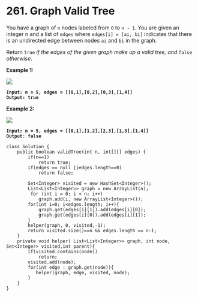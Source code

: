 # 261. Graph Valid Tree

You have a graph of `n` nodes labeled from `0` to `n - 1`. You are given an integer n and a list of `edges` where `edges[i] = [ai, bi]` indicates that there is an undirected edge between nodes `ai` and `bi` in the graph.

Return `true` _if the edges of the given graph make up a valid tree, and_ `false` _otherwise_.

&#x20;

**Example 1:**

![](https://assets.leetcode.com/uploads/2021/03/12/tree1-graph.jpg)

<pre><code><strong>Input: n = 5, edges = [[0,1],[0,2],[0,3],[1,4]]
</strong><strong>Output: true
</strong></code></pre>

**Example 2:**

![](https://assets.leetcode.com/uploads/2021/03/12/tree2-graph.jpg)

<pre><code><strong>Input: n = 5, edges = [[0,1],[1,2],[2,3],[1,3],[1,4]]
</strong><strong>Output: false
</strong></code></pre>

```
class Solution {
    public boolean validTree(int n, int[][] edges) {
        if(n==1)
            return true;
        if(edges == null ||edges.length==0)
            return false;
        
        Set<Integer> visited = new HashSet<Integer>();
        List<List<Integer>> graph = new ArrayList(n);
         for (int i = 0; i < n; i++)
            graph.add(i, new ArrayList<Integer>());
        for(int i=0; i<edges.length; i++){
            graph.get(edges[i][1]).add(edges[i][0]);
            graph.get(edges[i][0]).add(edges[i][1]); 
        }
        helper(graph, 0, visited,-1);
        return visited.size()==n && edges.length == n-1; 
    }
    private void helper( List<List<Integer>> graph, int node, Set<Integer> visited,int parent){
        if(visited.contains(node))
            return;
        visited.add(node);
        for(int edge : graph.get(node)){
           helper(graph, edge, visited, node);
        }
    }
}
```
